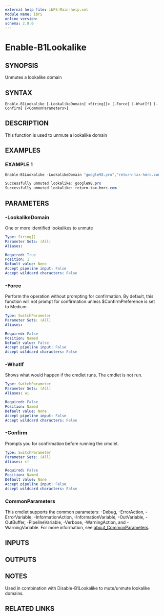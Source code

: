 ```yaml
---
external help file: ibPS-Main-help.xml
Module Name: ibPS
online version:
schema: 2.0.0
---
```


# Enable-B1Lookalike

## SYNOPSIS
Unmutes a lookalike domain

## SYNTAX

```
Enable-B1Lookalike [-LookalikeDomain] <String[]> [-Force] [-WhatIf] [-Confirm] [<CommonParameters>]
```

## DESCRIPTION
This function is used to unmute a lookalike domain

## EXAMPLES

### EXAMPLE 1
```powershell
Enable-B1Lookalike -LookalikeDomain "google98.pro","return-tax-hmrc.com"

Successfully unmuted lookalike: google98.pro
Successfully unmuted lookalike: return-tax-hmrc.com
```

## PARAMETERS

### -LookalikeDomain
One or more identified lookalikes to unmute

```yaml
Type: String[]
Parameter Sets: (All)
Aliases:

Required: True
Position: 1
Default value: None
Accept pipeline input: False
Accept wildcard characters: False
```

### -Force
Perform the operation without prompting for confirmation.
By default, this function will not prompt for confirmation unless $ConfirmPreference is set to Medium.

```yaml
Type: SwitchParameter
Parameter Sets: (All)
Aliases:

Required: False
Position: Named
Default value: False
Accept pipeline input: False
Accept wildcard characters: False
```

### -WhatIf
Shows what would happen if the cmdlet runs.
The cmdlet is not run.

```yaml
Type: SwitchParameter
Parameter Sets: (All)
Aliases: wi

Required: False
Position: Named
Default value: None
Accept pipeline input: False
Accept wildcard characters: False
```

### -Confirm
Prompts you for confirmation before running the cmdlet.

```yaml
Type: SwitchParameter
Parameter Sets: (All)
Aliases: cf

Required: False
Position: Named
Default value: None
Accept pipeline input: False
Accept wildcard characters: False
```

### CommonParameters
This cmdlet supports the common parameters: -Debug, -ErrorAction, -ErrorVariable, -InformationAction, -InformationVariable, -OutVariable, -OutBuffer, -PipelineVariable, -Verbose, -WarningAction, and -WarningVariable. For more information, see [about_CommonParameters](http://go.microsoft.com/fwlink/?LinkID=113216).

## INPUTS

## OUTPUTS

## NOTES
Used in combination with Disable-B1Lookalike to mute/unmute lookalike domains.

## RELATED LINKS
